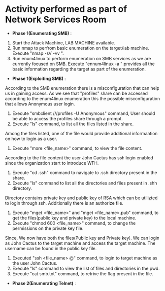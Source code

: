 # Activity performed as part of Network Services Room

- **Phase 1(Enumerating SMB)** :

1. Start the Attack Machine, LAB MACHINE available.
2. Run nmap to perfrom basic enumeration on the target/lab machine. Execute "nmap -sV -vv <IP>".
3. Run enum4linux to perform enumeration on SMB services as we are currently focused on SMB. Execute "ennum4linux -a <IP>" provides all the basic information regarding the target as part of the enumeration.

- **Phase 1(Exploiting SMB)** :

According to the SMB enumeration there is a misconfiguration that can help us in gaining access. As we see that "profiles" share can be accessed according to the enum4linux enumeration this the possible misconfiguration that allows Anonymous user login.
1. Execute "smbclient //<IP>/profiles -U Anonymous" command, User should be able to access the profiles share through a prompt.
2. Execute "ls" command, to list all the files listed in the share.

Among the files listed, one of the file would provide additional informaation on how to login as a user.
1. Execute "more <file_name>" command, to view the file content.

According to the file content the user John Cactus has ssh login enabled since the organization start to introduce WFH.
1. Execute "cd .ssh" command to navigate to .ssh directory present in the share.
2. Execute "ls" command to list all the directories and files present in .shh directory.

Directory contains private key and public key of RSA which can be utilizted to login through ssh. Additionally there is an authorize file.
1. Execute "mget <file_name>" and "mget <file_name>.pub" command, to get the files(public key and private key) to the local machine.
2. Execute "chmod 600 <file_name>" command, to change the permissions on the private key file.

Since, We now have both the files(Public key and Private key). We can login as John Cactus to the target machine and access the target machine. The username can be found in the public key file.
1. Executed "ssh <file_name> <username>@<IP>" command, to login to target machine as the user John Cactus.
2. Execute "ls" command to view the list of files and directories in the pwd.
3. Execute "cat smb.txt" command, to retrive the flag present in the file.

- **Phase 2(Enumerating Telnet)** :
